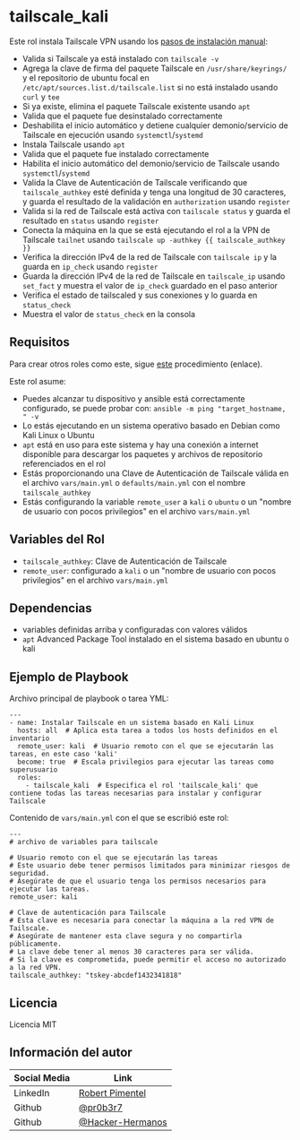 # tailscale_kali

Este rol instala Tailscale VPN usando los [pasos de instalación manual](https://tailscale.com/download/linux):

- Valida si Tailscale ya está instalado con `tailscale -v`
- Agrega la clave de firma del paquete Tailscale en `/usr/share/keyrings/` y el repositorio de ubuntu focal en `/etc/apt/sources.list.d/tailscale.list` si no está instalado usando `curl` y `tee`
- Si ya existe, elimina el paquete Tailscale existente usando `apt`
- Valida que el paquete fue desinstalado correctamente
- Deshabilita el inicio automático y detiene cualquier demonio/servicio de Tailscale en ejecución usando `systemctl`/`systemd`
- Instala Tailscale usando `apt`
- Valida que el paquete fue instalado correctamente
- Habilita el inicio automático del demonio/servicio de Tailscale usando `systemctl`/`systemd`
- Valida la Clave de Autenticación de Tailscale verificando que `tailscale_authkey` esté definida y tenga una longitud de 30 caracteres, y guarda el resultado de la validación en `authorization` usando `register`
- Valida si la red de Tailscale está activa con `tailscale status` y guarda el resultado en `status` usando `register`
- Conecta la máquina en la que se está ejecutando el rol a la VPN de Tailscale `tailnet` usando `tailscale up -authkey {{ tailscale_authkey }}`
- Verifica la dirección IPv4 de la red de Tailscale con `tailscale ip` y la guarda en `ip_check` usando `register`
- Guarda la dirección IPv4 de la red de Tailscale en `tailscale_ip` usando `set_fact` y muestra el valor de `ip_check` guardado en el paso anterior
- Verifica el estado de tailscaled y sus conexiones y lo guarda en `status_check`
- Muestra el valor de `status_check` en la consola

## Requisitos

Para crear otros roles como este, sigue [este](https://redhatgov.io/workshops/ansible_automation/exercise1.5/) procedimiento (enlace).

Este rol asume:

- Puedes alcanzar tu dispositivo y ansible está correctamente configurado, se puede probar con: ` ansible -m ping "target_hostname, " -v `
- Lo estás ejecutando en un sistema operativo basado en Debian como Kali Linux o Ubuntu
- `apt` está en uso para este sistema y hay una conexión a internet disponible para descargar los paquetes y archivos de repositorio referenciados en el rol
- Estás proporcionando una Clave de Autenticación de Tailscale válida en el archivo `vars/main.yml` o `defaults/main.yml` con el nombre `tailscale_authkey`
- Estás configurando la variable `remote_user` a `kali` o `ubuntu` o un "nombre de usuario con pocos privilegios" en el archivo `vars/main.yml`

## Variables del Rol

- `tailscale_authkey`: Clave de Autenticación de Tailscale
- `remote_user`: configurado a `kali` o un "nombre de usuario con pocos privilegios" en el archivo `vars/main.yml`

## Dependencias

- variables definidas arriba y configuradas con valores válidos
- `apt` Advanced Package Tool instalado en el sistema basado en ubuntu o kali

## Ejemplo de Playbook

Archivo principal de playbook o tarea YML:

```YML
---
- name: Instalar Tailscale en un sistema basado en Kali Linux
  hosts: all  # Aplica esta tarea a todos los hosts definidos en el inventario
  remote_user: kali  # Usuario remoto con el que se ejecutarán las tareas, en este caso 'kali'
  become: true  # Escala privilegios para ejecutar las tareas como superusuario
  roles:
    - tailscale_kali  # Especifica el rol 'tailscale_kali' que contiene todas las tareas necesarias para instalar y configurar Tailscale
```

Contenido de `vars/main.yml` con el que se escribió este rol:

```YML
---
# archivo de variables para tailscale

# Usuario remoto con el que se ejecutarán las tareas
# Este usuario debe tener permisos limitados para minimizar riesgos de seguridad.
# Asegúrate de que el usuario tenga los permisos necesarios para ejecutar las tareas.
remote_user: kali

# Clave de autenticación para Tailscale
# Esta clave es necesaria para conectar la máquina a la red VPN de Tailscale.
# Asegúrate de mantener esta clave segura y no compartirla públicamente.
# La clave debe tener al menos 30 caracteres para ser válida.
# Si la clave es comprometida, puede permitir el acceso no autorizado a la red VPN.
tailscale_authkey: "tskey-abcdef1432341818"
```

## Licencia

Licencia MIT

## Información del autor

| Social Media | Link |
| --- | --- |
| LinkedIn | [Robert Pimentel](https://LinkedIn.com/in/pimentelrobert1) |
| Github | [@pr0b3r7](https://github.com/pr0b3r7) |
| Github | [@Hacker-Hermanos](https://github.com/Hacker-Hermanos) |
